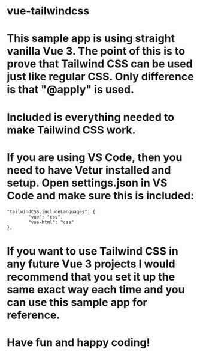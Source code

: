 # vue-tailwindcss

# This sample app is using straight vanilla Vue 3. The point of this is to prove that Tailwind CSS can be used just like regular CSS. Only difference is that "@apply" is used.

# Included is everything needed to make Tailwind CSS work.

# If you are using VS Code, then you need to have Vetur installed and setup. Open settings.json in VS Code and make sure this is included:
```
"tailwindCSS.includeLanguages": {
        "vue": "css",
        "vue-html": "css"
},
```

# If you want to use Tailwind CSS in any future Vue 3 projects I would recommend that you set it up the same exact way each time and you can use this sample app for reference.

# Have fun and happy coding!
